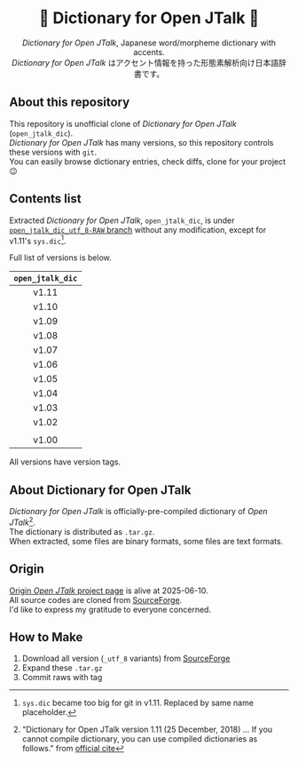 <div align="center">

# 📖 Dictionary for Open JTalk 🎵 <!-- omit in toc -->

*Dictionary for Open JTalk*, Japanese word/morpheme dictionary with accents.  
*Dictionary for Open JTalk* はアクセント情報を持った形態素解析向け日本語辞書です。  

</div>

## About this repository
This repository is unofficial clone of *Dictionary for Open JTalk* (`open_jtalk_dic`).  
*Dictionary for Open JTalk* has many versions, so this repository controls these versions with `git`.  
You can easily browse dictionary entries, check diffs, clone for your project 😉  

## Contents list
Extracted *Dictionary for Open JTalk*, `open_jtalk_dic`, is under [`open_jtalk_dic_utf_8-RAW` branch](https://github.com/tarepan/open_jtalk_dic/tree/open_jtalk_dic_utf_8-RAW) without any modification, except for v1.11's `sys.dic`[^v111sysdic].  

Full list of versions is below.  

| `open_jtalk_dic` |
| :--------------: |
|      v1.11       |
|      v1.10       |
|      v1.09       |
|      v1.08       |
|      v1.07       |
|      v1.06       |
|      v1.05       |
|      v1.04       |
|      v1.03       |
|      v1.02       |
|                  |
|      v1.00       |

All versions have version tags.  

[^v111sysdic]: `sys.dic` became too big for git in v1.11. Replaced by same name placeholder.

## About Dictionary for Open JTalk
*Dictionary for Open JTalk* is officially-pre-compiled dictionary of *Open JTalk*[^def].  
The dictionary is distributed as `.tar.gz`.  
When extracted, some files are binary formats, some files are text formats.  

[^def]: "Dictionary for Open JTalk version 1.11 (25 December, 2018) ... If you cannot compile dictionary, you can use compiled dictionaries as follows." from [official cite](https://open-jtalk.sourceforge.net/)

## Origin
[Origin *Open JTalk* project page](https://open-jtalk.sourceforge.net/) is alive at 2025-06-10.  
All source codes are cloned from [SourceForge](https://sourceforge.net/projects/open-jtalk/files/Dictionary/).  
I'd like to express my gratitude to everyone concerned.  

## How to Make
1. Download all version (`_utf_8` variants) from [SourceForge](https://sourceforge.net/projects/open-jtalk/files/Dictionary/)
2. Expand these `.tar.gz`
3. Commit raws with tag
<!-- 4. Make UTF-8 variants with `./eucjp_to_utf8.py` and manual PDF move
5. Commit them -->